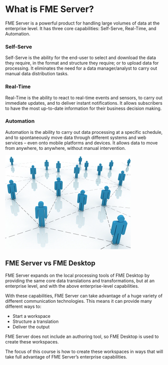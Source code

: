 # What is FME Server?

FME Server is a powerful product for handling large volumes of data at the enterprise level. It has three core capabilities: Self-Serve, Real-Time, and Automation.

### Self-Serve ###

Self-Serve is the ability for the end-user to select and download the data they require, in the format and structure they require; or to upload data for processing. It eliminates the need for a data manager/analyst to carry out manual data distribution tasks.

### Real-Time ###

Real-Time is the ability to react to real-time events and sensors, to carry out immediate updates, and to deliver instant notifications. It allows subscribers to have the most up-to-date information for their business decision making.

### Automation ###

Automation is the ability to carry out data processing at a specific schedule, and to spontaneously move data through different systems and web services – even onto mobile platforms and devices. It allows data to move from anywhere, to anywhere, without manual intervention.

![](./Images/Img1.0.NetworkGraphic.png)


## FME Server vs FME Desktop ##

FME Server expands on the local processing tools of FME Desktop by providing the same core data translations and transformations, but at an enterprise level, and with the above enterprise-level capabilities.

With these capabilities, FME Server can take advantage of a huge variety of different communication technologies. This means it can provide many different ways to:

- Start a workspace
- Structure a translation
- Deliver the output

FME Server does not include an authoring tool, so FME Desktop is used to create these workspaces.

The focus of this course is how to create these workspaces in ways that will take full advantage of FME Server’s enterprise capabilities.
